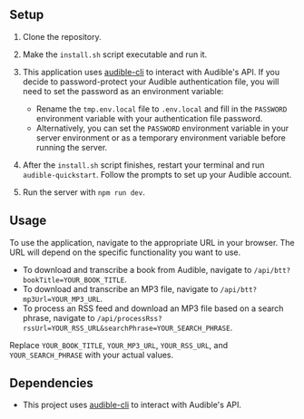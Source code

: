 ## Setup

1. Clone the repository.

2. Make the `install.sh` script executable and run it.

3. This application uses [audible-cli](https://github.com/mkb79/audible-cli) to interact with Audible's API. If you decide to password-protect your Audible authentication file, you will need to set the password as an environment variable:
    - Rename the `tmp.env.local` file to `.env.local` and fill in the `PASSWORD` environment variable with your authentication file password.
    - Alternatively, you can set the `PASSWORD` environment variable in your server environment or as a temporary environment variable before running the server.

4. After the `install.sh` script finishes, restart your terminal and run `audible-quickstart`. Follow the prompts to set up your Audible account.

5. Run the server with `npm run dev`.


## Usage

To use the application, navigate to the appropriate URL in your browser. The URL will depend on the specific functionality you want to use. 


- To download and transcribe a book from Audible, navigate to `/api/btt?bookTitle=YOUR_BOOK_TITLE`.
- To download and transcribe an MP3 file, navigate to `/api/btt?mp3Url=YOUR_MP3_URL`.
- To process an RSS feed and download an MP3 file based on a search phrase, navigate to `/api/processRss?rssUrl=YOUR_RSS_URL&searchPhrase=YOUR_SEARCH_PHRASE`.

Replace `YOUR_BOOK_TITLE`, `YOUR_MP3_URL`, `YOUR_RSS_URL`, and `YOUR_SEARCH_PHRASE` with your actual values.

## Dependencies

- This project uses [audible-cli](https://github.com/mkb79/audible-cli) to interact with Audible's API.